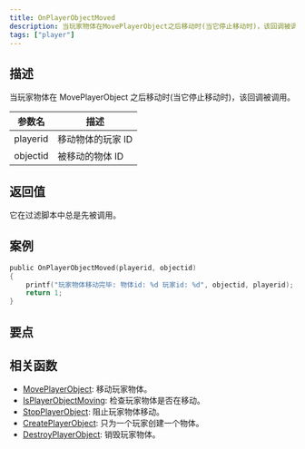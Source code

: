 ```yaml
---
title: OnPlayerObjectMoved
description: 当玩家物体在MovePlayerObject之后移动时(当它停止移动时)，该回调被调用。
tags: ["player"]
---
```


## 描述

当玩家物体在 MovePlayerObject 之后移动时(当它停止移动时)，该回调被调用。

| 参数名   | 描述              |
| -------- | ----------------- |
| playerid | 移动物体的玩家 ID |
| objectid | 被移动的物体 ID   |

## 返回值

它在过滤脚本中总是先被调用。

## 案例

```c
public OnPlayerObjectMoved(playerid, objectid)
{
    printf("玩家物体移动完毕: 物体id: %d 玩家id: %d", objectid, playerid);
    return 1;
}
```

## 要点

<TipNPCCallbacksCN />

## 相关函数

- [MovePlayerObject](../functions/MovePlayerObject): 移动玩家物体。
- [IsPlayerObjectMoving](../functions/IsPlayerObjectMoving): 检查玩家物体是否在移动。
- [StopPlayerObject](../functions/StopPlayerObject): 阻止玩家物体移动。
- [CreatePlayerObject](../functions/CreatePlayerObject): 只为一个玩家创建一个物体。
- [DestroyPlayerObject](../functions/DestroyPlayerObject): 销毁玩家物体。
